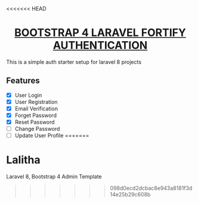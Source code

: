 <<<<<<< HEAD
<h1 align="center"><a href="https://dev.to/jasminetracey/laravel-8-with-bootstrap-livewire-and-fortify-5d33" target="_blank">BOOTSTRAP 4 LARAVEL FORTIFY AUTHENTICATION</a></h1>

This is a simple auth starter setup for laravel 8 projects

## Features

-   [x] User Login
-   [x] User Registration
-   [x] Email Verification
-   [x] Forget Password
-   [x] Reset Password
-   [ ] Change Password
-   [ ] Update User Profile
=======
# Lalitha
Laravel 8, Bootstrap 4 Admin Template
>>>>>>> 098d0ecd2dcbac8e943a8181f3d14e25b29c608b
